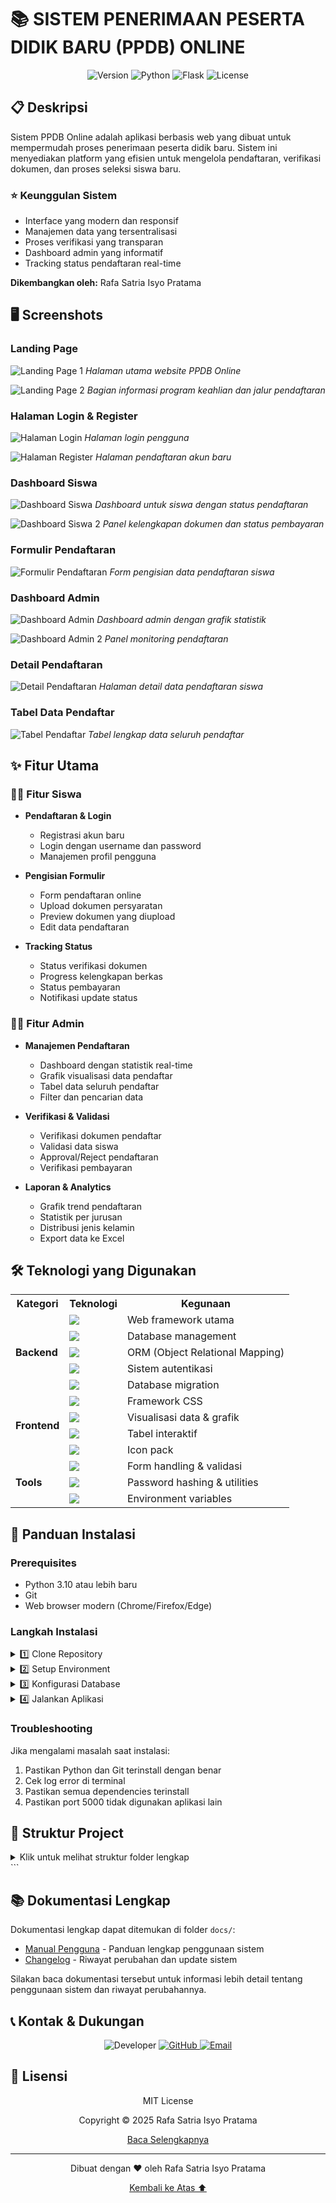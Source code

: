 # 📚 SISTEM PENERIMAAN PESERTA DIDIK BARU (PPDB) ONLINE

<div align="center">

![Version](https://img.shields.io/badge/version-1.0.0-blue.svg?cacheSeconds=2592000)
![Python](https://img.shields.io/badge/Python-3.10%2B-blue)
![Flask](https://img.shields.io/badge/Flask-2.0.1-green)
![License](https://img.shields.io/badge/license-MIT-yellow.svg)

</div>

## 📋 Deskripsi
Sistem PPDB Online adalah aplikasi berbasis web yang dibuat untuk mempermudah proses penerimaan peserta didik baru. Sistem ini menyediakan platform yang efisien untuk mengelola pendaftaran, verifikasi dokumen, dan proses seleksi siswa baru.

### ⭐ Keunggulan Sistem
- Interface yang modern dan responsif
- Manajemen data yang tersentralisasi
- Proses verifikasi yang transparan
- Dashboard admin yang informatif
- Tracking status pendaftaran real-time

**Dikembangkan oleh:** Rafa Satria Isyo Pratama

## 🖥️ Screenshots

### Landing Page
![Landing Page 1](app/static/img/landing_page_1.png)
*Halaman utama website PPDB Online*

![Landing Page 2](app/static/img/landing_page_2.png)
*Bagian informasi program keahlian dan jalur pendaftaran*

### Halaman Login & Register
![Halaman Login](app/static/img/login.png)
*Halaman login pengguna*

![Halaman Register](app/static/img/register.png)
*Halaman pendaftaran akun baru*

### Dashboard Siswa
![Dashboard Siswa](app/static/img/dashboard_user.html.png)
*Dashboard untuk siswa dengan status pendaftaran*

![Dashboard Siswa 2](app/static/img/dashboard_user_2.png)
*Panel kelengkapan dokumen dan status pembayaran*

### Formulir Pendaftaran
![Formulir Pendaftaran](app/static/img/formulir_pendaftaran.png)
*Form pengisian data pendaftaran siswa*

### Dashboard Admin
![Dashboard Admin](app/static/img/admin_dashboard.png)
*Dashboard admin dengan grafik statistik*

![Dashboard Admin 2](app/static/img/admin_dashboard_2.png)
*Panel monitoring pendaftaran*

### Detail Pendaftaran
![Detail Pendaftaran](app/static/img/detail_student.png)
*Halaman detail data pendaftaran siswa*

### Tabel Data Pendaftar
![Tabel Pendaftar](app/static/img/table.png)
*Tabel lengkap data seluruh pendaftar*

## ✨ Fitur Utama

### 👨‍🎓 Fitur Siswa
- **Pendaftaran & Login**
  - Registrasi akun baru
  - Login dengan username dan password
  - Manajemen profil pengguna

- **Pengisian Formulir**
  - Form pendaftaran online
  - Upload dokumen persyaratan
  - Preview dokumen yang diupload
  - Edit data pendaftaran

- **Tracking Status**
  - Status verifikasi dokumen
  - Progress kelengkapan berkas
  - Status pembayaran
  - Notifikasi update status

### 👨‍💼 Fitur Admin
- **Manajemen Pendaftaran**
  - Dashboard dengan statistik real-time
  - Grafik visualisasi data pendaftar
  - Tabel data seluruh pendaftar
  - Filter dan pencarian data

- **Verifikasi & Validasi**
  - Verifikasi dokumen pendaftar
  - Validasi data siswa
  - Approval/Reject pendaftaran
  - Verifikasi pembayaran

- **Laporan & Analytics**
  - Grafik trend pendaftaran
  - Statistik per jurusan
  - Distribusi jenis kelamin
  - Export data ke Excel

## 🛠️ Teknologi yang Digunakan

<table>
  <tr>
    <th>Kategori</th>
    <th>Teknologi</th>
    <th>Kegunaan</th>
  </tr>
  <tr>
    <td rowspan="5"><b>Backend</b></td>
    <td><img src="https://img.shields.io/badge/Python%20Flask-000000?style=flat&logo=flask&logoColor=white" /></td>
    <td>Web framework utama</td>
  </tr>
  <tr>
    <td><img src="https://img.shields.io/badge/SQLite-003B57?style=flat&logo=sqlite&logoColor=white" /></td>
    <td>Database management</td>
  </tr>
  <tr>
    <td><img src="https://img.shields.io/badge/SQLAlchemy-DC382D?style=flat" /></td>
    <td>ORM (Object Relational Mapping)</td>
  </tr>
  <tr>
    <td><img src="https://img.shields.io/badge/Flask--Login-000000?style=flat" /></td>
    <td>Sistem autentikasi</td>
  </tr>
  <tr>
    <td><img src="https://img.shields.io/badge/Flask--Migrate-000000?style=flat" /></td>
    <td>Database migration</td>
  </tr>
  <tr>
    <td rowspan="4"><b>Frontend</b></td>
    <td><img src="https://img.shields.io/badge/Bootstrap%205-7952B3?style=flat&logo=bootstrap&logoColor=white" /></td>
    <td>Framework CSS</td>
  </tr>
  <tr>
    <td><img src="https://img.shields.io/badge/Chart.js-FF6384?style=flat&logo=chart.js&logoColor=white" /></td>
    <td>Visualisasi data & grafik</td>
  </tr>
  <tr>
    <td><img src="https://img.shields.io/badge/DataTables-428BCA?style=flat" /></td>
    <td>Tabel interaktif</td>
  </tr>
  <tr>
    <td><img src="https://img.shields.io/badge/Bootstrap%20Icons-7952B3?style=flat" /></td>
    <td>Icon pack</td>
  </tr>
  <tr>
    <td rowspan="3"><b>Tools</b></td>
    <td><img src="https://img.shields.io/badge/Flask--WTF-000000?style=flat" /></td>
    <td>Form handling & validasi</td>
  </tr>
  <tr>
    <td><img src="https://img.shields.io/badge/Werkzeug-000000?style=flat" /></td>
    <td>Password hashing & utilities</td>
  </tr>
  <tr>
    <td><img src="https://img.shields.io/badge/Python--dotenv-000000?style=flat" /></td>
    <td>Environment variables</td>
  </tr>
</table>

## 🚀 Panduan Instalasi

### Prerequisites
- Python 3.10 atau lebih baru
- Git
- Web browser modern (Chrome/Firefox/Edge)

### Langkah Instalasi

<details>
<summary>1️⃣ Clone Repository</summary>

```powershell
# Clone repo
git clone https://github.com/liavin5115/PPDB_PROJECT_RPL.git

# Masuk ke direktori
cd PPDB_PROJECT_RPL
```
</details>

<details>
<summary>2️⃣ Setup Environment</summary>

```powershell
# Buat virtual environment
python -m venv venv

# Aktifkan virtual environment
.\venv\Scripts\activate

# Install dependencies
pip install -r requirements.txt
```
</details>

<details>
<summary>3️⃣ Konfigurasi Database</summary>

```powershell
# Jalankan migrasi database
flask db upgrade

# Buat user admin
flask create-admin admin password123
```
</details>

<details>
<summary>4️⃣ Jalankan Aplikasi</summary>

```powershell
# Start development server
flask run

# Buka di browser
start http://localhost:5000
```
</details>

### Troubleshooting

Jika mengalami masalah saat instalasi:

1. Pastikan Python dan Git terinstall dengan benar
2. Cek log error di terminal
3. Pastikan semua dependencies terinstall
4. Pastikan port 5000 tidak digunakan aplikasi lain

## 📁 Struktur Project

<details>
<summary>Klik untuk melihat struktur folder lengkap</summary>

```plaintext
PPDB_PROJECT_RPL/
├── 📁 app/                      # Core application
│   ├── 📄 __init__.py          # App initialization
│   ├── 📄 models.py            # Database models
│   ├── 📁 routes/              # Route handlers
│   │   ├── 📄 auth.py         # Authentication routes
│   │   └── 📄 main.py         # Main application routes
│   ├── 📁 static/              # Static files
│   │   ├── 📁 css/            # Stylesheets
│   │   ├── 📁 js/             # JavaScript
│   │   └── 📁 img/            # Images & media
│   └── 📁 templates/           # HTML templates
│       ├── 📁 admin/          # Admin views
│       ├── 📁 components/     # Reusable components
│       └── 📁 modals/         # Modal templates
├── 📁 migrations/              # Database migrations
├── 📄 config.py               # Configuration
└── 📄 run.py                  # Entry point
```

### Penjelasan Folder Utama

- `app/`: Direktori utama aplikasi
  - `routes/`: Handler untuk setiap endpoint
  - `static/`: Aset statis (CSS, JS, images)
  - `templates/`: Template HTML Jinja2
- `migrations/`: File migrasi database
- `config.py`: Konfigurasi aplikasi
- `run.py`: Entry point aplikasi

</details>
```

## 📚 Dokumentasi Lengkap

Dokumentasi lengkap dapat ditemukan di folder `docs/`:

- [Manual Pengguna](docs/USER_MANUAL.md) - Panduan lengkap penggunaan sistem
- [Changelog](docs/CHANGELOG.md) - Riwayat perubahan dan update sistem

Silakan baca dokumentasi tersebut untuk informasi lebih detail tentang penggunaan sistem dan riwayat perubahannya.

## 📞 Kontak & Dukungan

<div align="center">
  <img src="https://img.shields.io/badge/Developer-Rafa%20Satria%20Isyo%20Pratama-blue?style=for-the-badge" alt="Developer" />
  
  <a href="https://github.com/liavin5115">
    <img src="https://img.shields.io/badge/GitHub-liavin5115-black?style=for-the-badge&logo=github" alt="GitHub" />
  </a>
  
  <a href="mailto:rafa.satria.isyo.pratama.2008@gmail.com">
    <img src="https://img.shields.io/badge/Email-Contact%20Me-red?style=for-the-badge&logo=gmail" alt="Email" />
  </a>
</div>

## 📝 Lisensi

<div align="center">
  
  MIT License
  
  Copyright © 2025 Rafa Satria Isyo Pratama
  
  [Baca Selengkapnya](LICENSE)
  
</div>

---

<div align="center">
  <p>Dibuat dengan ❤️ oleh Rafa Satria Isyo Pratama</p>
  <p>
    <a href="#-deskripsi">Kembali ke Atas ⬆️</a>
  </p>
</div>
